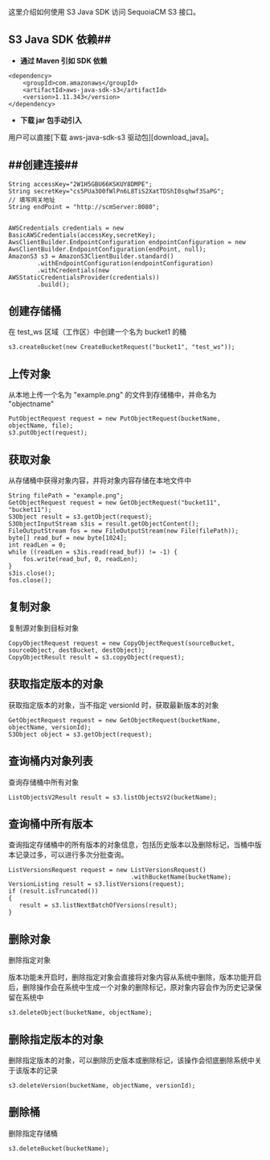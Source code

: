 这里介绍如何使用 S3 Java SDK 访问 SequoiaCM S3 接口。

## S3 Java SDK 依赖##

-  **通过 Maven 引如 SDK 依赖**

```lang-xml
<dependency>
    <groupId>com.amazonaws</groupId>
    <artifactId>aws-java-sdk-s3</artifactId>
    <version>1.11.343</version>
</dependency>
```
- **下载 jar 包手动引入**

 用户可以直接[下载 aws-java-sdk-s3 驱动包][download_java]。

##创建连接##
----

```lang-java
String accessKey="2W1H5GBU66KSKUY8DMPE";
String secretKey="cs5PUa3O0fWlPn6L8TiS2XatTDShI0sqhwf3SaPG";
// 填写网关地址
String endPoint = "http://scmServer:8080";


AWSCredentials credentials = new BasicAWSCredentials(accessKey,secretKey);
AwsClientBuilder.EndpointConfiguration endpointConfiguration = new AwsClientBuilder.EndpointConfiguration(endPoint, null);
AmazonS3 s3 = AmazonS3ClientBuilder.standard()
        .withEndpointConfiguration(endpointConfiguration)
        .withCredentials(new AWSStaticCredentialsProvider(credentials))
        .build();
```

创建存储桶
----

在 test_ws 区域（工作区）中创建一个名为 bucket1 的桶

```lang-java
s3.createBucket(new CreateBucketRequest("bucket1", "test_ws"));
```

上传对象
----

从本地上传一个名为 "example.png" 的文件到存储桶中，并命名为 "objectname"

```lang-java
PutObjectRequest request = new PutObjectRequest(bucketName, objectName, file);
s3.putObject(request);
```

获取对象
----

从存储桶中获得对象内容，并将对象内容存储在本地文件中

```lang-java
String filePath = "example.png";
GetObjectRequest request = new GetObjectRequest("bucket11", "bucket11");
S3Object result = s3.getObject(request);
S3ObjectInputStream s3is = result.getObjectContent();
FileOutputStream fos = new FileOutputStream(new File(filePath));
byte[] read_buf = new byte[1024];
int readLen = 0;
while ((readLen = s3is.read(read_buf)) != -1) {
    fos.write(read_buf, 0, readLen);
}
s3is.close();
fos.close();
```

复制对象
----

复制源对象到目标对象

```lang-java
CopyObjectRequest request = new CopyObjectRequest(sourceBucket, sourceObject, destBucket, destObject);
CopyObjectResult result = s3.copyObject(request);
```

获取指定版本的对象
----

获取指定版本的对象，当不指定 versionId 时，获取最新版本的对象

```lang-java
GetObjectRequest request = new GetObjectRequest(bucketName, objectName, versionId);
S3Object object = s3.getObject(request);
```

查询桶内对象列表
----

查询存储桶中所有对象

```lang-java
ListObjectsV2Result result = s3.listObjectsV2(bucketName);
```

查询桶中所有版本
----

查询指定存储桶中的所有版本的对象信息，包括历史版本以及删除标记，当桶中版本记录过多，可以进行多次分批查询。

```lang-java
ListVersionsRequest request = new ListVersionsRequest()
                                  .withBucketName(bucketName);
VersionListing result = s3.listVersions(request);
if (result.isTruncated())
{
   result = s3.listNextBatchOfVersions(result);
}
```

删除对象
----

删除指定对象

版本功能未开启时，删除指定对象会直接将对象内容从系统中删除，版本功能开启后，删除操作会在系统中生成一个对象的删除标记，原对象内容会作为历史记录保留在系统中

```lang-java
s3.deleteObject(bucketName, objectName);
```

删除指定版本的对象
----

删除指定版本的对象，可以删除历史版本或删除标记，该操作会彻底删除系统中关于该版本的记录

```lang-java
s3.deleteVersion(bucketName, objectName, versionId);
```

删除桶
----

删除指定存储桶

```lang-java
s3.deleteBucket(bucketName);
```
